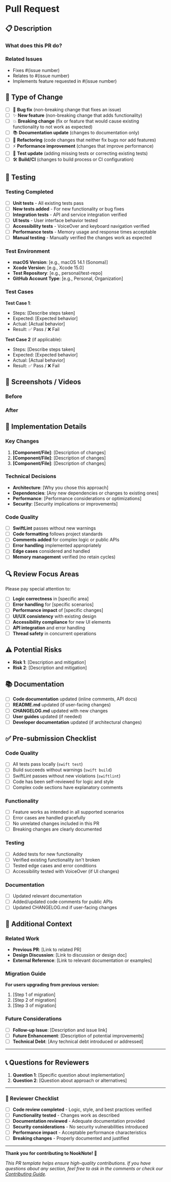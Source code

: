 # Pull Request

## 📋 Description

<!-- Brief description of the changes introduced by this PR -->

### What does this PR do?

<!-- Explain what problem this solves or what feature it adds -->

### Related Issues

<!-- Link any related issues, discussions, or feature requests -->
- Fixes #(issue number)
- Relates to #(issue number)
- Implements feature requested in #(issue number)

## 🔄 Type of Change

<!-- Mark the relevant option with an "x" -->

- [ ] 🐛 **Bug fix** (non-breaking change that fixes an issue)
- [ ] ✨ **New feature** (non-breaking change that adds functionality)
- [ ] 💥 **Breaking change** (fix or feature that would cause existing functionality to not work as expected)
- [ ] 📚 **Documentation update** (changes to documentation only)
- [ ] 🔧 **Refactoring** (code changes that neither fix bugs nor add features)
- [ ] ⚡ **Performance improvement** (changes that improve performance)
- [ ] 🧪 **Test update** (adding missing tests or correcting existing tests)
- [ ] 🛠️ **Build/CI** (changes to build process or CI configuration)

## 🧪 Testing

### Testing Completed

<!-- Mark all that apply -->

- [ ] **Unit tests** - All existing tests pass
- [ ] **New tests added** - For new functionality or bug fixes
- [ ] **Integration tests** - API and service integration verified
- [ ] **UI tests** - User interface behavior tested
- [ ] **Accessibility tests** - VoiceOver and keyboard navigation verified
- [ ] **Performance tests** - Memory usage and response times acceptable
- [ ] **Manual testing** - Manually verified the changes work as expected

### Test Environment

<!-- Describe your testing environment -->

- **macOS Version**: [e.g., macOS 14.1 (Sonoma)]
- **Xcode Version**: [e.g., Xcode 15.0]
- **Test Repository**: [e.g., personal/test-repo]
- **GitHub Account Type**: [e.g., Personal, Organization]

### Test Cases

<!-- Describe specific test scenarios you've verified -->

**Test Case 1**: 
- Steps: [Describe steps taken]
- Expected: [Expected behavior]
- Actual: [Actual behavior]
- Result: ✅ Pass / ❌ Fail

**Test Case 2** (if applicable):
- Steps: [Describe steps taken]
- Expected: [Expected behavior]
- Actual: [Actual behavior]
- Result: ✅ Pass / ❌ Fail

## 📸 Screenshots / Videos

<!-- If applicable, add screenshots or videos to demonstrate the changes -->

### Before
<!-- Screenshots or description of behavior before changes -->

### After
<!-- Screenshots or description of behavior after changes -->

## 📝 Implementation Details

### Key Changes

<!-- List the main changes made -->

1. **[Component/File]**: [Description of changes]
2. **[Component/File]**: [Description of changes]
3. **[Component/File]**: [Description of changes]

### Technical Decisions

<!-- Explain any significant technical decisions or trade-offs -->

- **Architecture**: [Why you chose this approach]
- **Dependencies**: [Any new dependencies or changes to existing ones]
- **Performance**: [Performance considerations or optimizations]
- **Security**: [Security implications or improvements]

### Code Quality

<!-- Mark all that apply -->

- [ ] **SwiftLint** passes without new warnings
- [ ] **Code formatting** follows project standards
- [ ] **Comments added** for complex logic or public APIs
- [ ] **Error handling** implemented appropriately
- [ ] **Edge cases** considered and handled
- [ ] **Memory management** verified (no retain cycles)

## 🔍 Review Focus Areas

<!-- Guide reviewers on what to pay special attention to -->

Please pay special attention to:

- [ ] **Logic correctness** in [specific area]
- [ ] **Error handling** for [specific scenarios]
- [ ] **Performance impact** of [specific changes]
- [ ] **UI/UX consistency** with existing design
- [ ] **Accessibility compliance** for new UI elements
- [ ] **API integration** and error handling
- [ ] **Thread safety** in concurrent operations

## ⚠️ Potential Risks

<!-- Identify any potential risks or concerns -->

- **Risk 1**: [Description and mitigation]
- **Risk 2**: [Description and mitigation]

## 📚 Documentation

<!-- Mark all that apply -->

- [ ] **Code documentation** updated (inline comments, API docs)
- [ ] **README.md** updated (if user-facing changes)
- [ ] **CHANGELOG.md** updated with new changes
- [ ] **User guides** updated (if needed)
- [ ] **Developer documentation** updated (if architectural changes)

## ✅ Pre-submission Checklist

<!-- Ensure all items are completed before submitting -->

### Code Quality
- [ ] All tests pass locally (`swift test`)
- [ ] Build succeeds without warnings (`swift build`)
- [ ] SwiftLint passes without new violations (`swiftlint`)
- [ ] Code has been self-reviewed for logic and style
- [ ] Complex code sections have explanatory comments

### Functionality
- [ ] Feature works as intended in all supported scenarios
- [ ] Error cases are handled gracefully
- [ ] No unrelated changes included in this PR
- [ ] Breaking changes are clearly documented

### Testing
- [ ] Added tests for new functionality
- [ ] Verified existing functionality isn't broken
- [ ] Tested edge cases and error conditions
- [ ] Accessibility tested with VoiceOver (if UI changes)

### Documentation
- [ ] Updated relevant documentation
- [ ] Added/updated code comments for public APIs
- [ ] Updated CHANGELOG.md if user-facing changes

## 🔗 Additional Context

<!-- Any additional information that would be helpful for reviewers -->

### Related Work

<!-- Link to related PRs, issues, or external resources -->

- **Previous PR**: [Link to related PR]
- **Design Discussion**: [Link to discussion or design doc]
- **External Reference**: [Link to relevant documentation or examples]

### Migration Guide

<!-- If this is a breaking change, provide migration instructions -->

**For users upgrading from previous version:**

1. [Step 1 of migration]
2. [Step 2 of migration]
3. [Step 3 of migration]

### Future Considerations

<!-- Any follow-up work or considerations for future development -->

- [ ] **Follow-up Issue**: [Description and issue link]
- [ ] **Future Enhancement**: [Description of potential improvements]
- [ ] **Technical Debt**: [Any technical debt introduced or addressed]

---

## 📞 Questions for Reviewers

<!-- Any specific questions you'd like reviewers to consider -->

1. **Question 1**: [Specific question about implementation]
2. **Question 2**: [Question about approach or alternatives]

---

### 🎯 Reviewer Checklist

<!-- For reviewers - DO NOT fill this out as the PR author -->

- [ ] **Code review completed** - Logic, style, and best practices verified
- [ ] **Functionality tested** - Changes work as described
- [ ] **Documentation reviewed** - Adequate documentation provided
- [ ] **Security considerations** - No security vulnerabilities introduced
- [ ] **Performance impact** - Acceptable performance characteristics
- [ ] **Breaking changes** - Properly documented and justified

---

**Thank you for contributing to NookNote! 🚀**

*This PR template helps ensure high-quality contributions. If you have questions about any section, feel free to ask in the comments or check our [Contributing Guide](CONTRIBUTING.md).*